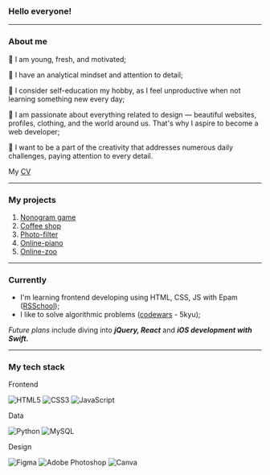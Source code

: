 ### Hello everyone!

---

### About me

🌱 I am young, fresh, and motivated;

🤔 I have an analytical mindset and attention to detail;

🔭 I consider self-education my hobby, as I feel unproductive when not learning something new every day;

💅 I am passionate about everything related to design — beautiful websites, profiles, clothing, and the world around us. That's why I aspire to become a web developer;

👯 I want to be a part of the creativity that addresses numerous daily challenges, paying attention to every detail.

My [CV](https://drive.google.com/file/d/1DMY6f79hbapgxYmO2fRkfCu-5tMRI4dk/view?usp=sharing)

---

### My projects

1. [Nonogram game](https://rolling-scopes-school.github.io/zlobinstas-JSFE2023Q4/nonograms/)
2. [Coffee shop](https://rolling-scopes-school.github.io/zlobinstas-JSFE2023Q4/coffee-house/)
3. [Photo-filter](https://rolling-scopes-school.github.io/zlobinstas-JSFE2021Q1/stage1-tasks-photo-filter/photo-filter/)
4. [Online-piano](https://rolling-scopes-school.github.io/zlobinstas-JSFE2021Q1/virtual-piano/)
5. [Online-zoo](https://rolling-scopes-school.github.io/zlobinstas-JSFE2021Q1/online-zoo/pages/landing/index.html#)

---

### Currently

- I'm learning frontend developing using HTML, CSS, JS with Epam ([RSSchool](https://rs.school/js-en/));
- I like to solve algorithmic problems ([codewars](https://www.codewars.com/users/zlobinstas) - 5kyu);

_Future plans_ include diving into **_jQuery, React_** and **_iOS development with Swift._**

---

### My tech stack

Frontend

![HTML5](https://img.shields.io/badge/html5-%23E34F26.svg?style=for-the-badge&logo=html5&logoColor=white)
![CSS3](https://img.shields.io/badge/css3-%231572B6.svg?style=for-the-badge&logo=css3&logoColor=white)
![JavaScript](https://img.shields.io/badge/javascript-%23323330.svg?style=for-the-badge&logo=javascript&logoColor=%23F7DF1E)

Data

![Python](https://img.shields.io/badge/python-3670A0?style=for-the-badge&logo=python&logoColor=ffdd54)
![MySQL](https://img.shields.io/badge/mysql-%2300f.svg?style=for-the-badge&logo=mysql&logoColor=white)

Design

![Figma](https://img.shields.io/badge/figma-%23F24E1E.svg?style=for-the-badge&logo=figma&logoColor=white)
![Adobe Photoshop](https://img.shields.io/badge/adobe%20photoshop-%2331A8FF.svg?style=for-the-badge&logo=adobe%20photoshop&logoColor=white)
![Canva](https://img.shields.io/badge/Canva-%2300C4CC.svg?style=for-the-badge&logo=Canva&logoColor=white)
